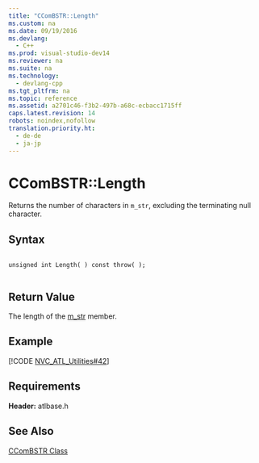 ```yaml
---
title: "CComBSTR::Length"
ms.custom: na
ms.date: 09/19/2016
ms.devlang: 
  - C++
ms.prod: visual-studio-dev14
ms.reviewer: na
ms.suite: na
ms.technology: 
  - devlang-cpp
ms.tgt_pltfrm: na
ms.topic: reference
ms.assetid: a2701c46-f3b2-497b-a68c-ecbacc1715ff
caps.latest.revision: 14
robots: noindex,nofollow
translation.priority.ht: 
  - de-de
  - ja-jp
---
```

# CComBSTR::Length
Returns the number of characters in `m_str`, excluding the terminating null character.  
  
## Syntax  
  
```  
  
unsigned int Length( ) const throw( );  
  
```  
  
## Return Value  
 The length of the [m_str](../vs140/CComBSTR--m_str.md) member.  
  
## Example  
 [!CODE [NVC_ATL_Utilities#42](../CodeSnippet/VS_Snippets_Cpp/NVC_ATL_Utilities#42)]  
  
## Requirements  
 **Header:** atlbase.h  
  
## See Also  
 [CComBSTR Class](../vs140/CComBSTR-Class.md)